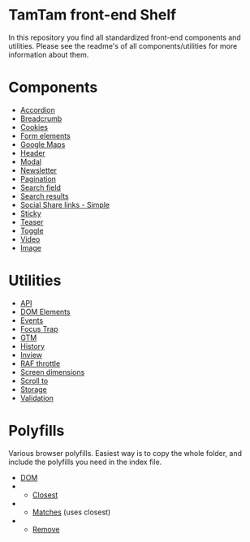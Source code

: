 # TamTam front-end Shelf
In this repository you find all standardized front-end components and utilities. Please see the readme's of all components/utilities for more information about them.

# Components
* [Accordion](components/accordion/README.md)
* [Breadcrumb](components/breadcrumb/README.md)
* [Cookies](components/cookies/README.md)
* [Form elements](components/form-elements/README.md)
* [Google Maps](components/google-maps/README.md)
* [Header](components/header/README.md)
* [Modal](components/modal/README.md)
* [Newsletter](components/newsletter/simple/README.md)
* [Pagination](components/pagination/README.md)
* [Search field](components/search/search-field/README.md)
* [Search results](components/search/search-results/README.md)
* [Social Share links - Simple](components/social-share/simple/README.md)
* [Sticky](components/sticky/README.md)
* [Teaser](components/teaser/README.md)
* [Toggle](components/toggle/README.md)
* [Video](components/video/README.md)
* [Image](components/image/README.md)

# Utilities
* [API](utilities/api/README.md)
* [DOM Elements](utilities/dom-elements/README.md)
* [Events](utilities/events/README.md)
* [Focus Trap](utilities/focus-trap/README.md)
* [GTM](utilities/gtm/README.md)
* [History](utilities/history/README.md)
* [Inview](utilities/in-view/README.md)
* [RAF throttle](utilities/raf-throttle/README.md)
* [Screen dimensions](utilities/screen-dimensions/README.md)
* [Scroll to](utilities/scroll-to/README.md)
* [Storage](utilities/storage/README.md)
* [Validation](utilities/validation/README.md)

# Polyfills
Various browser polyfills. Easiest way is to copy the whole folder, and include the polyfills you need in the index file.

* [DOM](utilities/polyfills/DOM/README.md)
* * [Closest](utilities/polyfills/DOM/closest.js)
* * [Matches](utilities/polyfills/DOM/matches.js) (uses closest)
* * [Remove](utilities/polyfills/DOM/remove.js)
